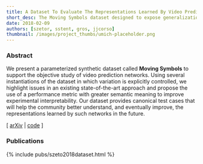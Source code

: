 ```yaml
---
title: A Dataset To Evaluate The Representations Learned By Video Prediction Models (Moving Symbols)
short_desc: The Moving Symbols dataset designed to expose generalization issues with existing video prediction networks.
date: 2018-02-09
authors: [szetor, sstent, gros, jjcorso]
thumbnail: /images/project_thumbs/umich-placeholder.png
---
```


### Abstract

We present a parameterized synthetic dataset called <strong>Moving Symbols</strong> to support the objective study of video prediction networks. Using several instantiations of the dataset in which variation is explicitly controlled, we highlight issues in an existing state-of-the-art approach and propose the use of a performance metric with greater semantic meaning to improve experimental interpretability. Our dataset provides canonical test cases that will help the community better understand, and eventually improve, the representations learned by such networks in the future.

[ [arXiv][arXiv] \| [code][code] ]

[arXiv]: https://arxiv.org/abs/1802.08936
[code]: https://github.com/rszeto/moving-symbols

### Publications

{% include pubs/szeto2018dataset.html %}
